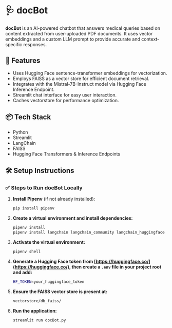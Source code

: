 # 🩺 docBot

**docBot** is an AI-powered chatbot that answers medical queries based on content extracted from user-uploaded PDF documents. It uses vector embeddings and a custom LLM prompt to provide accurate and context-specific responses.

## 🚀 Features

- Uses Hugging Face sentence-transformer embeddings for vectorization.
- Employs FAISS as a vector store for efficient document retrieval.
- Integrates with the Mistral-7B-Instruct model via Hugging Face Inference Endpoint.
- Streamlit chat interface for easy user interaction.
- Caches vectorstore for performance optimization.

## 📦 Tech Stack

- Python
- Streamlit
- LangChain
- FAISS
- Hugging Face Transformers & Inference Endpoints

## 🛠️ Setup Instructions

### ✅ Steps to Run docBot Locally

1. **Install Pipenv** (if not already installed):
   ```bash
   pip install pipenv
2. **Create a virtual environment and install dependencies:**
   ```bash
   pipenv install
   pipenv install langchain langchain_community langchain_huggingface faiss-cpu pypdf streamlit
3. **Activate the virtual environment:**
   ```bash
   pipenv shell
4. ****Generate a Hugging Face token** from [https://huggingface.co/](https://huggingface.co/), then create a `.env` file in your project root and add:**
   ```bash
   HF_TOKEN=your_huggingface_token
5. **Ensure the FAISS vector store is present at:**
   ```bash
   vectorstore/db_faiss/
5. **Run the application:**
   ```bash
   streamlit run docBot.py